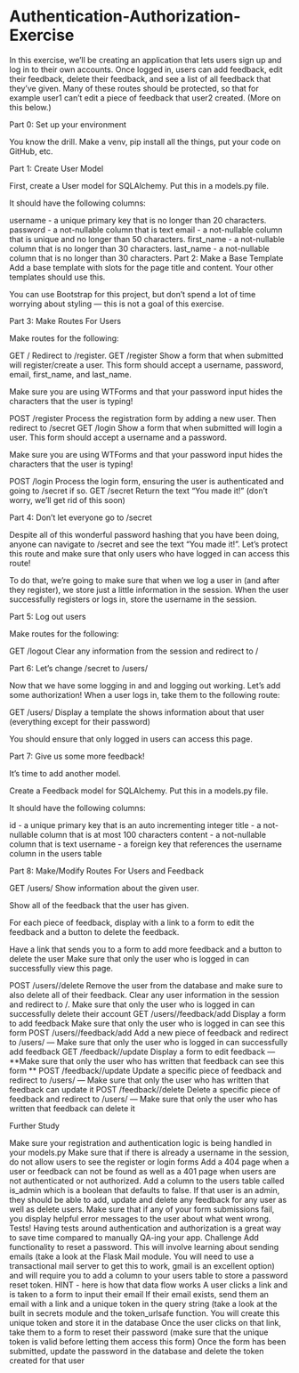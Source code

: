 # Authentication-Authorization-Exercise
In this exercise, we’ll be creating an application that lets users sign up and log in to their own accounts. Once logged in, users can add feedback, edit their feedback, delete their feedback, and see a list of all feedback that they’ve given. Many of these routes should be protected, so that for example user1 can’t edit a piece of feedback that user2 created. (More on this below.)

Part 0: Set up your environment

You know the drill. Make a venv, pip install all the things, put your code on GitHub, etc.

Part 1: Create User Model

First, create a User model for SQLAlchemy. Put this in a models.py file.

It should have the following columns:

username - a unique primary key that is no longer than 20 characters.
password - a not-nullable column that is text
email - a not-nullable column that is unique and no longer than 50 characters.
first_name - a not-nullable column that is no longer than 30 characters.
last_name - a not-nullable column that is no longer than 30 characters.
Part 2: Make a Base Template
Add a base template with slots for the page title and content. Your other templates should use this.

You can use Bootstrap for this project, but don’t spend a lot of time worrying about styling — this is not a goal of this exercise.

Part 3: Make Routes For Users

Make routes for the following:

GET /
Redirect to /register.
GET /register
Show a form that when submitted will register/create a user. This form should accept a username, password, email, first_name, and last_name.

Make sure you are using WTForms and that your password input hides the characters that the user is typing!

POST /register
Process the registration form by adding a new user. Then redirect to /secret
GET /login
Show a form that when submitted will login a user. This form should accept a username and a password.

Make sure you are using WTForms and that your password input hides the characters that the user is typing!

POST /login
Process the login form, ensuring the user is authenticated and going to /secret if so.
GET /secret
Return the text “You made it!” (don’t worry, we’ll get rid of this soon)

Part 4: Don’t let everyone go to /secret

Despite all of this wonderful password hashing that you have been doing, anyone can navigate to /secret and see the text “You made it!”. Let’s protect this route and make sure that only users who have logged in can access this route!

To do that, we’re going to make sure that when we log a user in (and after they register), we store just a little information in the session. When the user successfully registers or logs in, store the username in the session.

Part 5: Log out users

Make routes for the following:

GET /logout
Clear any information from the session and redirect to /

Part 6: Let’s change /secret to /users/<username>

Now that we have some logging in and and logging out working. Let’s add some authorization! When a user logs in, take them to the following route:

GET /users/<username>
Display a template the shows information about that user (everything except for their password)

You should ensure that only logged in users can access this page.

Part 7: Give us some more feedback!

It’s time to add another model.

Create a Feedback model for SQLAlchemy. Put this in a models.py file.

It should have the following columns:

id - a unique primary key that is an auto incrementing integer
title - a not-nullable column that is at most 100 characters
content - a not-nullable column that is text
username - a foreign key that references the username column in the users table

Part 8: Make/Modify Routes For Users and Feedback

GET /users/<username>
Show information about the given user.

Show all of the feedback that the user has given.

For each piece of feedback, display with a link to a form to edit the feedback and a button to delete the feedback.

Have a link that sends you to a form to add more feedback and a button to delete the user Make sure that only the user who is logged in can successfully view this page.

POST /users/<username>/delete
Remove the user from the database and make sure to also delete all of their feedback. Clear any user information in the session and redirect to /. Make sure that only the user who is logged in can successfully delete their account
GET /users/<username>/feedback/add
Display a form to add feedback Make sure that only the user who is logged in can see this form
POST /users/<username>/feedback/add
Add a new piece of feedback and redirect to /users/<username> — Make sure that only the user who is logged in can successfully add feedback
GET /feedback/<feedback-id>/update
Display a form to edit feedback — **Make sure that only the user who has written that feedback can see this form **
POST /feedback/<feedback-id>/update
Update a specific piece of feedback and redirect to /users/<username> — Make sure that only the user who has written that feedback can update it
POST /feedback/<feedback-id>/delete
Delete a specific piece of feedback and redirect to /users/<username> — Make sure that only the user who has written that feedback can delete it

Further Study

Make sure your registration and authentication logic is being handled in your models.py
Make sure that if there is already a username in the session, do not allow users to see the register or login forms
Add a 404 page when a user or feedback can not be found as well as a 401 page when users are not authenticated or not authorized.
Add a column to the users table called is_admin which is a boolean that defaults to false. If that user is an admin, they should be able to add, update and delete any feedback for any user as well as delete users.
Make sure that if any of your form submissions fail, you display helpful error messages to the user about what went wrong.
Tests! Having tests around authentication and authorization is a great way to save time compared to manually QA-ing your app.
Challenge Add functionality to reset a password. This will involve learning about sending emails (take a look at the Flask Mail module. You will need to use a transactional mail server to get this to work, gmail is an excellent option) and will require you to add a column to your users table to store a password reset token. HINT - here is how that data flow works
A user clicks a link and is taken to a form to input their email
If their email exists, send them an email with a link and a unique token in the query string (take a look at the built in secrets module and the token_urlsafe function. You will create this unique token and store it in the database
Once the user clicks on that link, take them to a form to reset their password (make sure that the unique token is valid before letting them access this form)
Once the form has been submitted, update the password in the database and delete the token created for that user
